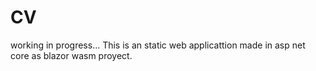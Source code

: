# CV
working in progress...
This is an static web applicattion made in asp net core as blazor wasm proyect. 

